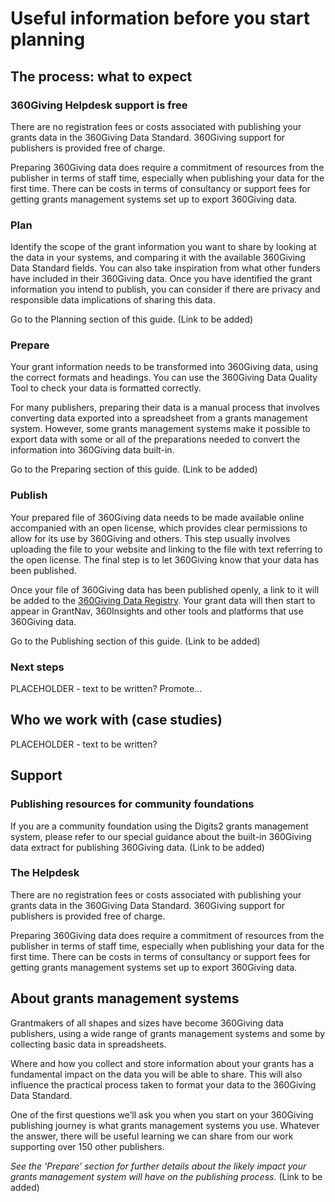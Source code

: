 # Useful information before you start planning

## The process: what to expect

### 360Giving Helpdesk support is free
There are no registration fees or costs associated with publishing your grants data in the 360Giving Data Standard. 360Giving support for publishers is provided free of charge. 

Preparing 360Giving data does require a commitment of resources from the publisher in terms of staff time, especially when publishing your data for the first time. There can be costs in terms of consultancy or support fees for getting grants management systems set up to export 360Giving data. 

### Plan

Identify the scope of the grant information you want to share by looking at the data in your systems, and comparing it with the available 360Giving Data Standard fields. You can also take inspiration from what other funders have included in their 360Giving data. Once you have identified the grant information you intend to publish, you can consider if there are privacy and responsible data implications of sharing this data.

Go to the Planning section of this guide. (Link to be added)

### Prepare

Your grant information needs to be transformed into 360Giving data, using the correct formats and headings. You can use the 360Giving Data Quality Tool to check your data is formatted correctly.

For many publishers, preparing their data is a manual process that involves converting data exported into a spreadsheet from a grants management system. However, some grants management systems make it possible to export data with some or all of the preparations needed to convert the information into 360Giving data built-in.

Go to the Preparing section of this guide. (Link to be added)

### Publish

Your prepared file of 360Giving data needs to be made available online accompanied with an open license, which provides clear permissions to allow for its use by 360Giving and others. This step usually involves uploading the file to your website and linking to the file with text referring to the open license. The final step is to let 360Giving know that your data has been published.

Once your file of 360Giving data has been published openly, a link to it will be added to the [360Giving Data Registry](https://data.threesixtygiving.org/). Your grant data will then start to appear in GrantNav, 360Insights and other tools and platforms that use 360Giving data.

Go to the Publishing section of this guide. (Link to be added)

### Next steps

PLACEHOLDER - text to be written? Promote...

## Who we work with (case studies)

PLACEHOLDER - text to be written?

## Support

### Publishing resources for community foundations

If you are a community foundation using the Digits2 grants management system, please refer to our special guidance about the built-in 360Giving data extract for publishing 360Giving data. (Link to be added)

### The Helpdesk

There are no registration fees or costs associated with publishing your grants data in the 360Giving Data Standard. 360Giving support for publishers is provided free of charge. 

Preparing 360Giving data does require a commitment of resources from the publisher in terms of staff time, especially when publishing your data for the first time. There can be costs in terms of consultancy or support fees for getting grants management systems set up to export 360Giving data. 

## About grants management systems

Grantmakers of all shapes and sizes have become 360Giving data publishers, using a wide range of grants management systems and some by collecting basic data in spreadsheets.

Where and how you collect and store information about your grants has a fundamental impact on the data you will be able to share. This will also influence the practical process taken to format your data to the 360Giving Data Standard. 

One of the first questions we’ll ask you when you start on your 360Giving publishing journey is what grants management systems you use. Whatever the answer, there will be useful learning we can share from our work supporting over 150 other publishers.

*See the ‘Prepare’ section for further details about the likely impact your grants management system will have on the publishing process.* (Link to be added)

